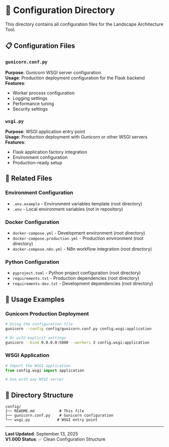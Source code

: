 # 🔧 Configuration Directory

This directory contains all configuration files for the Landscape Architecture Tool.

## 📋 Configuration Files

### `gunicorn.conf.py`
**Purpose**: Gunicorn WSGI server configuration  
**Usage**: Production deployment configuration for the Flask backend  
**Features**:
- Worker process configuration
- Logging settings
- Performance tuning
- Security settings

### `wsgi.py`
**Purpose**: WSGI application entry point  
**Usage**: Production deployment with Gunicorn or other WSGI servers  
**Features**:
- Flask application factory integration
- Environment configuration
- Production-ready setup

## 🔗 Related Files

### Environment Configuration
- `.env.example` - Environment variables template (root directory)
- `.env` - Local environment variables (not in repository)

### Docker Configuration
- `docker-compose.yml` - Development environment (root directory)
- `docker-compose.production.yml` - Production environment (root directory)
- `docker-compose.n8n.yml` - N8n workflow integration (root directory)

### Python Configuration
- `pyproject.toml` - Python project configuration (root directory)
- `requirements.txt` - Production dependencies (root directory)
- `requirements-dev.txt` - Development dependencies (root directory)

## 🚀 Usage Examples

### Gunicorn Production Deployment
```bash
# Using the configuration file
gunicorn --config config/gunicorn.conf.py config.wsgi:application

# Or with explicit settings
gunicorn --bind 0.0.0.0:5000 --workers 3 config.wsgi:application
```

### WSGI Application
```python
# Import the WSGI application
from config.wsgi import application

# Use with any WSGI server
```

## 📁 Directory Structure

```
config/
├── README.md           # This file
├── gunicorn.conf.py    # Gunicorn configuration
└── wsgi.py            # WSGI entry point
```

---
**Last Updated**: September 13, 2025  
**V1.00D Status**: ✅ Clean Configuration Structure
